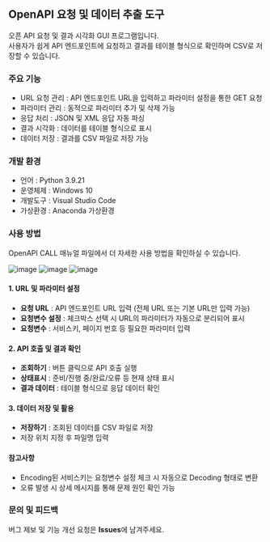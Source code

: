 ## OpenAPI 요청 및 데이터 추출 도구

오픈 API 요청 및 결과 시각화 GUI 프로그램입니다.  
사용자가 쉽게 API 엔드포인트에 요청하고 결과를 테이블 형식으로 확인하며 CSV로 저장할 수 있습니다.

### 주요 기능

- URL 요청 관리 : API 엔드포인트 URL을 입력하고 파라미터 설정을 통한 GET 요청
- 파라미터 관리 : 동적으로 파라미터 추가 및 삭제 가능
- 응답 처리 : JSON 및 XML 응답 자동 파싱
- 결과 시각화 : 데이터를 테이블 형식으로 표시
- 데이터 저장 : 결과를 CSV 파일로 저장 가능

### 개발 환경

- 언어 : Python 3.9.21
- 운영체제 : Windows 10
- 개발도구 : Visual Studio Code
- 가상환경 : Anaconda 가상환경


### 사용 방법
OpenAPI CALL 매뉴얼 파일에서 더 자세한 사용 방법을 확인하실 수 있습니다.

![image](https://github.com/user-attachments/assets/5bdb5b66-e816-4544-bb35-1e8feb5b6543)
![image](https://github.com/user-attachments/assets/11745f22-c60e-4df1-a36f-8c51315a0a57)
![image](https://github.com/user-attachments/assets/22cf3d82-8529-441a-b006-0b19c6ceff2d)

#### 1. URL 및 파라미터 설정

- **요청 URL** : API 엔드포인트 URL 입력 (전체 URL 또는 기본 URL만 입력 가능)
- **요청변수 설정** : 체크박스 선택 시 URL의 파라미터가 자동으로 분리되어 표시
- **요청변수** : 서비스키, 페이지 번호 등 필요한 파라미터 입력  

#### 2. API 호출 및 결과 확인

- **조회하기** : 버튼 클릭으로 API 호출 실행
- **상태표시** : 준비/진행 중/완료/오류 등 현재 상태 표시
- **결과 데이터** : 테이블 형식으로 응답 데이터 확인

#### 3. 데이터 저장 및 활용

- **저장하기** : 조회된 데이터를 CSV 파일로 저장
- 저장 위치 지정 후 파일명 입력

#### 참고사항

- Encoding된 서비스키는 요청변수 설정 체크 시 자동으로 Decoding 형태로 변환
- 오류 발생 시 상세 메시지를 통해 문제 원인 확인 가능

### 문의 및 피드백

버그 제보 및 기능 개선 요청은 **Issues**에 남겨주세요.
